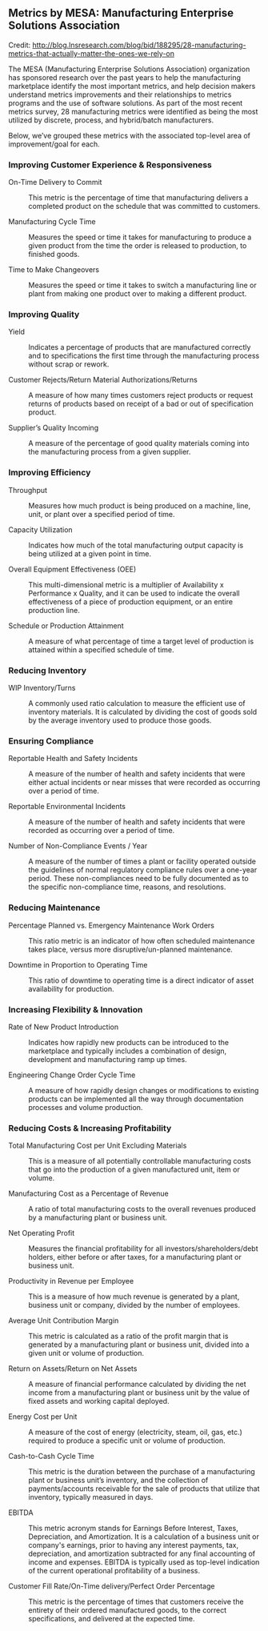 ## Metrics by MESA: Manufacturing Enterprise Solutions Association

Credit: http://blog.lnsresearch.com/blog/bid/188295/28-manufacturing-metrics-that-actually-matter-the-ones-we-rely-on

The MESA (Manufacturing Enterprise Solutions Association) organization has sponsored research over the past years to help the manufacturing marketplace identify the most important metrics, and help decision makers understand metrics improvements and their relationships to metrics programs and the use of software solutions. As part of the most recent metrics survey, 28 manufacturing metrics were identified as being the most utilized by discrete, process, and hybrid/batch manufacturers.

Below, we’ve grouped these metrics with the associated top-level area of improvement/goal for each.


### Improving Customer Experience & Responsiveness

<dl>

<dt>On-Time Delivery to Commit</dt><dd><p>This metric is the percentage of time that manufacturing delivers a completed product on the schedule that was committed to customers.</p></dd>

<dt>Manufacturing Cycle Time</dt><dd><p> Measures the speed or time it takes for manufacturing to produce a given product from the time the order is released to production, to finished goods.</p></dd>

<dt>Time to Make Changeovers</dt><dd><p>Measures the speed or time it takes to switch a manufacturing line or plant from making one product over to making a different product.</p></dd>

</dl>


### Improving Quality

<dl>

<dt>Yield</dt><dd><p>Indicates a percentage of products that are manufactured correctly and to specifications the first time through the manufacturing process without scrap or rework.</p></dd>

<dt>Customer Rejects/Return Material Authorizations/Returns</dt><dd><p>A measure of how many times customers reject products or request returns of products based on receipt of a bad or out of specification product.</p></dd>

<dt>Supplier’s Quality Incoming</dt><dd><p>A measure of the percentage of good quality materials coming into the manufacturing process from a given supplier.</p></dt>

</dl>


### Improving Efficiency

<dl>

<dt>Throughput</dt><dd><p>Measures how much product is being produced on a machine, line, unit, or plant over a specified period of time.</p></dd>

<dt>Capacity Utilization</dt><dd><p>Indicates how much of the total manufacturing output capacity is being utilized at a given point in time.</p></dd>

<dt>Overall Equipment Effectiveness (OEE)</dt><dd><p>This multi-dimensional metric is a multiplier of Availability x Performance x Quality, and it can be used to indicate the overall effectiveness of a piece of production equipment, or an entire production line.</p></dd>

<dt>Schedule or Production Attainment</dt><dd><p>A measure of what percentage of time a target level of production is attained within a specified schedule of time.</p></dt>

</dl>


### Reducing Inventory

<dl>

<dt>WIP Inventory/Turns</dt><dd><p>A commonly used ratio calculation to measure the efficient use of inventory materials. It is calculated by dividing the cost of goods sold by the average inventory used to produce those goods.</p></dt>

</dl>


### Ensuring Compliance

<dl>

<dt>Reportable Health and Safety Incidents</dt><dd><p>A measure of the number of health and safety incidents that were either actual incidents or near misses that were recorded as occurring over a period of time.</p></dd>

<dt>Reportable Environmental Incidents</dt><dd><p>A measure of the number of health and safety incidents that were recorded as occurring over a period of time.</p></dd>

<dt>Number of Non-Compliance Events / Year</dt><dd><p>A measure of the number of times a plant or facility operated outside the guidelines of normal regulatory compliance rules over a one-year period. These non-compliances need to be fully documented as to the specific non-compliance time, reasons, and resolutions.</p></dt>

</dl>


### Reducing Maintenance

<dl>

<dt>Percentage Planned vs. Emergency Maintenance Work Orders</dt><dd><p>This ratio metric is an indicator of how often scheduled maintenance takes place, versus more disruptive/un-planned maintenance.</p></dd>

<dt>Downtime in Proportion to Operating Time</dt><dd><p>This ratio of downtime to operating time is a direct indicator of asset availability for production.</p></dt>

</dl>


### Increasing Flexibility & Innovation

<dl>

<dt>Rate of New Product Introduction</dt><dd><p> Indicates how rapidly new products can be introduced to the marketplace and typically includes a combination of design, development and manufacturing ramp up times.</p></dd>

<dt>Engineering Change Order Cycle Time</dt><dd><p>A measure of how rapidly design changes or modifications to existing products can be implemented all the way through documentation processes and volume production.</p></dt>

</dl>


### Reducing Costs & Increasing Profitability

<dl>

<dt>Total Manufacturing Cost per Unit Excluding Materials</dt><dd><p>This is a measure of all potentially controllable manufacturing costs that go into the production of a given manufactured unit, item or volume.</p></dd>

<dt>Manufacturing Cost as a Percentage of Revenue</dt><dd><p>A ratio of total manufacturing costs to the overall revenues produced by a manufacturing plant or business unit.</p></dd>

<dt>Net Operating Profit</dt><dd><p>Measures the financial profitability for all investors/shareholders/debt holders, either before or after taxes, for a manufacturing plant or business unit.</p></dd>

<dt>Productivity in Revenue per Employee</dt><dd><p>This is a measure of how much revenue is generated by a plant, business unit or company, divided by the number of employees.</p></dd>

<dt>Average Unit Contribution Margin</dt><dd><p>This metric is calculated as a ratio of the profit margin that is generated by a manufacturing plant or business unit, divided into a given unit or volume of production.</p></dd>

<dt>Return on Assets/Return on Net Assets</dt><dd><p>A measure of financial performance calculated by dividing the net income from a manufacturing plant or business unit by the value of fixed assets and working capital deployed.</p></dd>

<dt>Energy Cost per Unit</dt><dd><p>A measure of the cost of energy (electricity, steam, oil, gas, etc.) required to produce a specific unit or volume of production.</p></dd>

<dt>Cash-to-Cash Cycle Time</dt><dd><p>This metric is the duration between the purchase of a manufacturing plant or business unit’s inventory, and the collection of payments/accounts receivable for the sale of products that utilize that inventory, typically measured in days.</p></dd>

<dt>EBITDA</dt><dd><p>This metric acronym stands for Earnings Before Interest, Taxes, Depreciation, and Amortization. It is a calculation of a business unit or company's earnings, prior to having any interest payments, tax, depreciation, and amortization subtracted for any final accounting of income and expenses. EBITDA is typically used as top-level indication of the current operational profitability of a business.</p></dd>

<dt>Customer Fill Rate/On-Time delivery/Perfect Order Percentage</dt><dd><p>This metric is the percentage of times that customers receive the entirety of their ordered manufactured goods, to the correct specifications, and delivered at the expected time.</p></dd>

</dl>
